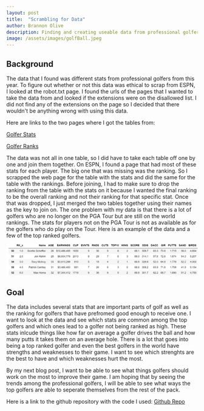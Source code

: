 ```yaml
---
layout: post
title:  "Scrambling for Data"
author: Brannon Olive
description: Finding and creating useable data from professional golfers.
image: /assets/images/golfBall.jpeg
---
```


## Background

The data that I found was different stats from professional golfers from this year. To figure out whether or not this data was ethical to scrap from ESPN,
I looked at the robot.txt page. I found the urls of the pages that I wanted to take the data from and looked if the extensions were on the disallowed list.
I did not find any of the extensions on the page so I decided that there wouldn't be anything wrong with using this data.

Here are links to the two pages where I got the tables from:

[Golfer Stats](https://www.espn.com/golf/stats/player)

[Golfer Ranks](https://www.espn.com/golf/rankings)

The data was not all in one table, so I did have to take each table off one by one and join them together. On ESPN, I found a page that had most of these stats for each player. 
The big one that was missing was the ranking. So I scrapped the web page for the table with the stats and did the same for the table with the rankings. Before joining, I had to make 
sure to drop the ranking from the table with the stats on it because I wanted the final ranking to be the overall ranking and not their ranking for that specific stat. 
Once that was dropped, I just merged the two tables together using their names as the key to join on. The one problem with my data is that there is a lot of golfers who 
are no longer on the PGA Tour but are still on the world rankings. The stats for players not on the PGA Tour is not as available as for the golfers who do play on the Tour.
Here is an example of the data and a few of the top ranked golfers.


![Figure](https://raw.githubusercontent.com/bolive2/my386blog/main/assets/images/GolferChart.png)

## Goal

The data includes several stats that are important parts of golf as well as the ranking for golfers that have prefromed good enough to receive one. I want to look 
at the data and see which stats are common among the top golfers and which ones lead to a golfer not being ranked as high. These stats inlcude things like how far 
on average a golfer drives the ball and how many putts it takes them on an average hole. There is a lot that goes into being a top ranked golfer and even the best golfers 
in the world have strengths and weaknesses to their game. I want to see which strenghts are the best to have and which weaknesses hurt the most.

By my next blog post, I want to be able to see what things golfers should work on the most to improve their game. I am hoping that by seeing the trends among the professional
golfers, I will be able to see what ways the top golfers are able to seperate themselves from the rest of the pack. 

Here is a link to the github repository with the code I used: [Github Repo](https://github.com/bolive2/golfData)
